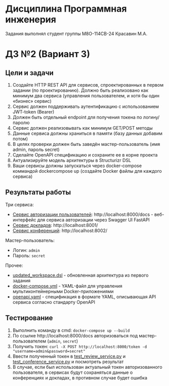 # Дисциплина Программная инженерия
Задания выполнял студент группы М8О-114СВ-24 Красавин М.А.
# ДЗ №2 (Вариант 3)
## Цели и задачи
1. Создайте HTTP REST API для сервисов, спроектированных в первом задании (по
проектированию). Должно быть реализовано как минимум два сервиса
(управления пользователем, и хотя бы один «бизнес» сервис)
2. Сервис должен поддерживать аутентификацию с использованием JWT-token
(Bearer)
3. Должен быть отдельный endpoint для получения токена по логину/паролю
4. Сервис должен реализовывать как минимум GET/POST методы
5. Данные сервиса должны храниться в памяти (базу данных добавим потом)
6. В целях проверки должен быть заведён мастер-пользователь (имя admin,
пароль secret)
7. Сделайте OpenAPI спецификацию и сохраните ее в корне проекта
8. Актуализируйте модель архитектуры в Structurizr DSL
9. Ваши сервисы должны запускаться через docker-compose коммандой dockercompose up (создайте Docker файлы для каждого сервиса)
## Результаты работы
Три сервиса:
* [Сервис авторизации пользователей](https://github.com/TurboBrumbo/MAI_System_Engineering/tree/main/lab2/user_service): http://localhost:8000/docs - веб-интерфейс для сервиса авторизации через Swagger UI FastAPI
* [Сервис докладов](https://github.com/TurboBrumbo/MAI_System_Engineering/tree/main/lab2/review_service): http://localhost:8001/
* [Сервис конференций](https://github.com/TurboBrumbo/MAI_System_Engineering/tree/main/lab2/conference_service): http://localhost:8002/

Мастер-пользователь:
* Логин: `admin`
* Пароль: `secret`

Прочее:

* [updated_workspace.dsl](https://github.com/TurboBrumbo/MAI_System_Engineering/blob/main/lab2/updated_workspace.dsl) - обновленная архитектура из первого задания
* [docker-compose.yml](https://github.com/TurboBrumbo/MAI_System_Engineering/blob/main/lab2/docker-compose.yml) - YAML-файл для управления мультиконтейнерными Docker-приложениями
* [openapi.yaml](https://github.com/TurboBrumbo/MAI_System_Engineering/blob/main/lab2/openapi.yaml) - спецификация в формате YAML, описывающая API сервиса согласно стандарту OpenAPI

## Тестирование
1. Выполнить команду в cmd: `docker-compose up --build`
2. По ссылке http://localhost:8000/docs авторизоваться под мастер-пользователем (`admin`, `secret`)
3. Получить токен: `curl -X POST http://localhost:8000/token -d "username=admin&password=secret"`
4. Ввести полученный токен в [test_review_service.py](https://github.com/TurboBrumbo/MAI_System_Engineering/blob/main/lab2/test_review_service.py) и [test_conference_service.py](https://github.com/TurboBrumbo/MAI_System_Engineering/blob/main/lab2/test_conference_service.py) и посмотреть результат
5. В случае, если был использован актуальный токен авторизованного пользователя, в сервисах будут сохраняться данные о конференциях и докладах, в противном случае будет ошибка
